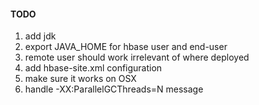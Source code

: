 #### TODO
1. add jdk
2. export JAVA_HOME for hbase user and end-user
2. remote user should work irrelevant of where deployed
3. add hbase-site.xml configuration
4. make sure it works on OSX
5. handle -XX:ParallelGCThreads=N message
